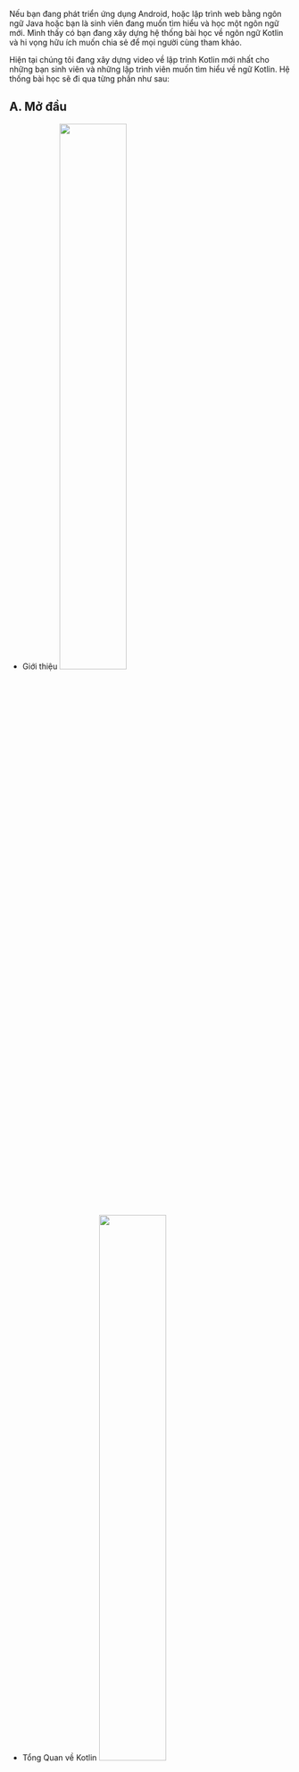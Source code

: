 Nếu bạn đang phát triển ứng dụng Android, hoặc lập trình web bằng ngôn ngữ Java hoặc bạn là sinh viên đang muốn tìm hiểu và học một ngôn ngữ mới. Mình thấy có bạn đang xây dựng hệ thống bài học về ngôn ngữ Kotlin và hi vọng hữu ích muốn chia sẻ để mọi người cùng tham khảo. 

Hiện tại chúng tôi đang xây dựng video về lập trình Kotlin mới nhất cho những bạn sinh viên và những lập trình viên muốn tìm hiểu về ngữ Kotlin. Hệ thống bài học sẽ đi qua từng phần như sau:

## A. Mở đầu
* Giới thiệu 
[<img src="https://img.youtube.com/vi/7orM5ibABLw/maxresdefault.jpg" width="50%">](https://youtu.be/7orM5ibABLw)
* Tổng Quan về Kotlin 
[<img src="https://img.youtube.com/vi/h_ZLJbqmxnM/maxresdefault.jpg" width="50%">]( https://youtu.be/h_ZLJbqmxnM)
* Cài đặt môi trường offline
[<img src="https://img.youtube.com/vi/86wnQQi4peo/maxresdefault.jpg" width="50%">](https://youtu.be/86wnQQi4peo)
* Cấu trúc cơ bản của Kotlin
[<img src="https://img.youtube.com/vi/SKoqE5D7S9Q/maxresdefault.jpg" width="50%">](https://youtu.be/SKoqE5D7S9Q)
## B. Cơ bản
* Dữ liệu cơ bản
[<img src="http://i.ytimg.com/vi/SW4JRU5wuCk/hqdefault.jpg">](https://youtu.be/SW4JRU5wuCk)
Trong ngôn ngữ Kotlin, tất cả là đối tượng (object) và chúng có thể được dùng trong hàm, hoặc thuộc tính của những lớp, hoặc đối tượng khác. Và chúng có cách xuất hiện trong chương trình với những kiểu khác nhau như số (numbers), chuỗi (string), kí tự (char),… Trong bài này chúng ta sẽ tìm hiểu về các kiểu dữ liệu cơ bản của ngôn ngữ lập trình Kotlin.
* Packages và imports (gói và cách dùng) 
[<img src="http://i.ytimg.com/vi/23peVh5TpPM/hqdefault.jpg">]( https://youtu.be/23peVh5TpPM)
Một file code có thể bắt đầu với khai báo package.
* Dòng điều khiển
[<img src="http://i.ytimg.com/vi/iqlX4GxHBNc/hqdefault.jpg">](https://youtu.be/iqlX4GxHBNc)
Kotlin là ngôn ngữ lập trình hàm và giống như các ngôn ngữ lập trình khác, if sẽ trả về một kết quả. Ở đây if không hỗ trợ ?: giống như Java.
### C. Lớp và đối tượng (Đang xây dựng)
* Lớp và thừa kế
[<img src="http://i.ytimg.com/vi/pToEMgrY6C8/hqdefault.jpg">](https://youtu.be/pToEMgrY6C8)
Bài học hợp này sẽ học về lớp trong ngôn ngữ lập trình Kotlin và một phần không thể thiếu trong các ngôn ngữ lập trình hướng đối tượng cũng như Kotlin.
* Thuộc tính và trường
[<img src="http://i.ytimg.com/vi/hV5rrHrb9D4/hqdefault.jpg">](https://youtu.be/hV5rrHrb9D4)
Trong bài học hôm nay sẽ học về thuộc tính hoặc trường trong lớp của ngôn ngữ Kotlin.
* Giao diện (interface)
[<img src="http://i.ytimg.com/vi/2KS3Qc0y5ps/hqdefault.jpg">](https://youtu.be/2KS3Qc0y5ps)
Trong bài học trước chúng ta đã học về thuộc tính và trường, từ đó chúng ta hiểu về làm sao để khai báo biến hoặc biến không đổi, cũng như hiểu về thuộc tính tính toán,… nếu các bạn chưa xem video thì có thể xem video mình sẽ để link ở trên góc phải. Trong bài học hôm nay chúng ta sẽ học về giao diện.
* SAM interface (kotlin 1.4) 
[<img src="http://i.ytimg.com/vi/iqlX4GxHBNc/hqdefault.jpg">](https://youtu.be/iqlX4GxHBNc)
* Visibility modifiers
* Hàm mở rộng (extensions)
* Lớp dữ liệu (data classes)
## D. Tập hợp (Đang xây dựng)
Dựa theo tài liệu từ: https://kotlinlang.org/docs/reference/

 Nguồn: https://medium.com/viet-android-developers/l%E1%BA%ADp-tr%C3%ACnh-kotlin-2020-d0f0966f234a